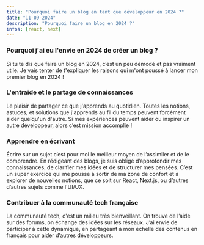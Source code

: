 ```yaml
---
title: "Pourquoi faire un blog en tant que développeur en 2024 ?"
date: "11-09-2024"
description: "Pourquoi faire un blog en 2024 ?"
infos: [react, next]
---
```


### Pourquoi j'ai eu l'envie en 2024 de créer un blog ?

Si tu te dis que faire un blog en 2024, c’est un peu démodé et pas vraiment utile. Je vais tenter de t'expliquer les raisons qui m'ont poussé à lancer mon premier blog en 2024 !

### L'entraide et le partage de connaissances

Le plaisir de partager ce que j'apprends au quotidien. Toutes les notions, astuces, et solutions que j'apprends au fil du temps peuvent forcément aider quelqu'un d'autre. Si mes expériences peuvent aider ou inspirer un autre développeur, alors c’est mission accomplie !


### Apprendre en écrivant

Écrire sur un sujet c’est pour moi le meilleur moyen de l’assimiler et de le comprendre. En rédigeant des blogs, je suis obligé d’approfondir mes connaissances, de clarifier mes idées et de structurer mes pensées. C’est un super exercice qui me pousse à sortir de ma zone de confort et à explorer de nouvelles notions, que ce soit sur React, Next.js, ou d’autres d’autres sujets comme l'UI/UX.

### Contribuer à la communauté tech française

La communauté tech, c'est un milieu très bienveillant. On trouve de l’aide sur des forums, on échange des idées sur les réseaux. J’ai envie de participer à cette dynamique, en partageant à mon échelle des contenus en français pour aider d’autres développeurs.
